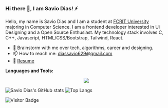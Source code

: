 ### Hi there 👋, I am Savio Dias! ⚡


Hello, my name is Savio Dias and I am a student at [FCRIT University](https://fcrit.ac.in/) majoring in Computer Science. I am a frontend developer interested in Ui Designing and a Open Source Enthusiast. My technology stack involves C, C++, Javascript, HTML/CSS/Bootstrap, Tailwind, React. 

<!-- - 🔭 I’m currently Contributing to asyncapi and layer5 -->
- 💬 Brainstorm with me over tech, algorithms, career and designing.
- 📫 How to reach me: diassavio629@gmail.com
- 📝 [Resume](https://drive.google.com/file/d/1pznoNsudbWWMpml0by3KZal1prRQ9bvy/view?usp=sharing)

**Languages and Tools:** 
<p align="center">
  <a href="https://skillicons.dev">
    <img src="https://skillicons.dev/icons?i=cpp,c,html,css,js,react,tailwind,nodejs,vscode,git,github,figma" />
  </a>
</p>


![Savio Dias's GitHub stats](https://github-readme-stats-sigma-five.vercel.app/api?username=Savio629&theme=tokyonight&show_icons=true)
![Top Langs](https://github-readme-stats-sigma-five.vercel.app/api/top-langs/?username=Savio629&hide_progress=true)

![Visitor Badge](https://visitor-badge.laobi.icu/badge?page_id=Savio629.Savio629)
